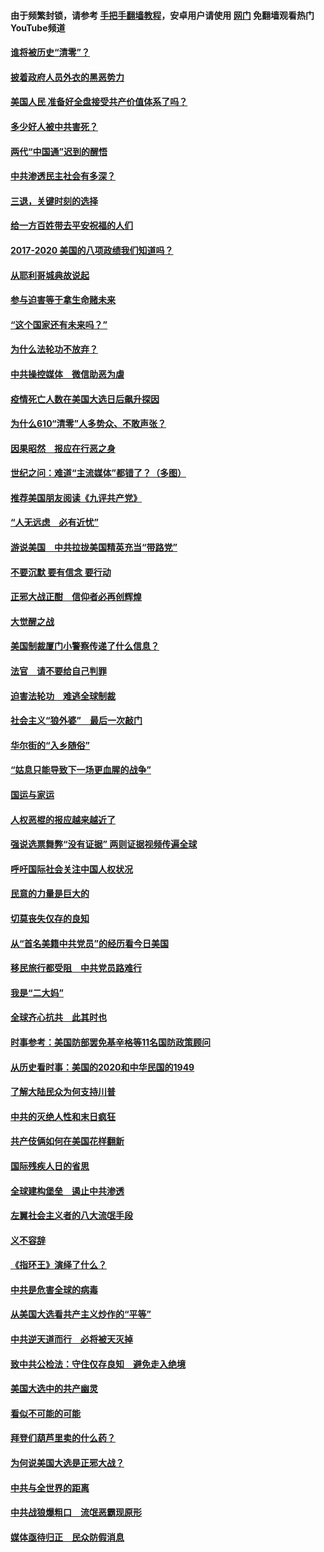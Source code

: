 #### 由于频繁封锁，请参考 [手把手翻墙教程](https://github.com/gfw-breaker/guides/wiki/)，安卓用户请使用 [网门](https://github.com/gfw-breaker/nogfw/blob/master/dl.md?t=01161500) 免翻墙观看热门YouTube频道 

#### [谁将被历史“清零”？](../pages/73/417485.md?t=01161500) 

#### [披着政府人员外衣的黑恶势力](../pages/73/417442.md?t=01161500) 

#### [美国人民 准备好全盘接受共产价值体系了吗？](../pages/73/417491.md?t=01161500) 

#### [多少好人被中共害死？](../pages/73/417144.md?t=01161500) 

#### [两代“中国通”迟到的醒悟](../pages/73/417064.md?t=01161500) 

#### [中共渗透民主社会有多深？](../pages/73/417063.md?t=01161500) 

#### [三退，关键时刻的选择](../pages/73/416969.md?t=01161500) 

#### [给一方百姓带去平安祝福的人们](../pages/73/416941.md?t=01161500) 

#### [2017-2020  美国的八项政绩我们知道吗？](../pages/73/416968.md?t=01161500) 

#### [从耶利哥城典故说起](../pages/73/416892.md?t=01161500) 

#### [参与迫害等于拿生命赌未来](../pages/73/416856.md?t=01161500) 

#### [“这个国家还有未来吗？”](../pages/73/416852.md?t=01161500) 

#### [为什么法轮功不放弃？](../pages/73/416864.md?t=01161500) 

#### [中共操控媒体　微信助恶为虐](../pages/73/416724.md?t=01161500) 

#### [疫情死亡人数在美国大选日后飙升探因](../pages/73/416606.md?t=01161500) 

#### [为什么610“清零”人多势众、不敢声张？](../pages/73/416632.md?t=01161500) 

#### [因果昭然　报应在行恶之身](../pages/73/416582.md?t=01161500) 

#### [世纪之问：难道“主流媒体”都错了？（多图）](../pages/73/416571.md?t=01161500) 

#### [推荐美国朋友阅读《九评共产党》](../pages/73/416510.md?t=01161500) 

#### [“人无远虑　必有近忧”](../pages/73/416513.md?t=01161500) 

#### [游说美国　中共拉拢美国精英充当“带路党”](../pages/73/416529.md?t=01161500) 

#### [不要沉默 要有信念 要行动](../pages/73/416457.md?t=01161500) 

#### [正邪大战正酣　信仰者必再创辉煌](../pages/73/416433.md?t=01161500) 

#### [大觉醒之战](../pages/73/416456.md?t=01161500) 

#### [美国制裁厦门小警察传递了什么信息？](../pages/73/416432.md?t=01161500) 

#### [法官　请不要给自己判罪](../pages/73/416379.md?t=01161500) 

#### [迫害法轮功　难逃全球制裁](../pages/73/416380.md?t=01161500) 

#### [社会主义“狼外婆”　最后一次敲门](../pages/73/416394.md?t=01161500) 

#### [华尔街的“入乡随俗”](../pages/73/416395.md?t=01161500) 

#### [“姑息只能导致下一场更血腥的战争”](../pages/73/416223.md?t=01161500) 

#### [国运与家运](../pages/73/416224.md?t=01161500) 

#### [人权恶棍的报应越来越近了](../pages/73/416276.md?t=01161500) 

#### [强说选票舞弊“没有证据” 两则证据视频传遍全球](../pages/73/416227.md?t=01161500) 

#### [呼吁国际社会关注中国人权状况](../pages/73/416135.md?t=01161500) 

#### [民意的力量是巨大的](../pages/73/416222.md?t=01161500) 

#### [切莫丧失仅存的良知](../pages/73/416134.md?t=01161500) 

#### [从“首名美籍中共党员”的经历看今日美国](../pages/73/416114.md?t=01161500) 

#### [移民旅行都受阻　中共党员路难行](../pages/73/416033.md?t=01161500) 

#### [我是“二大妈”](../pages/73/415529.md?t=01161500) 

#### [全球齐心抗共　此其时也](../pages/73/415989.md?t=01161500) 

#### [时事参考：美国防部罢免基辛格等11名国防政策顾问](../pages/73/415970.md?t=01161500) 

#### [从历史看时事：美国的2020和中华民国的1949](../pages/73/415949.md?t=01161500) 

#### [了解大陆民众为何支持川普](../pages/73/415950.md?t=01161500) 

#### [中共的灭绝人性和末日疯狂](../pages/73/415944.md?t=01161500) 

#### [共产伎俩如何在美国花样翻新](../pages/73/415908.md?t=01161500) 

#### [国际残疾人日的省思](../pages/73/415849.md?t=01161500) 

#### [全球建构堡垒　遏止中共渗透](../pages/73/415850.md?t=01161500) 

#### [左翼社会主义者的八大流氓手段](../pages/73/415802.md?t=01161500) 

#### [义不容辞](../pages/73/415807.md?t=01161500) 

#### [《指环王》演绎了什么？](../pages/73/415739.md?t=01161500) 

#### [中共是危害全球的病毒](../pages/73/415569.md?t=01161500) 

#### [从美国大选看共产主义炒作的“平等”](../pages/73/415654.md?t=01161500) 

#### [中共逆天道而行　必将被天灭掉](../pages/73/415626.md?t=01161500) 

#### [致中共公检法：守住仅存良知　避免走入绝境](../pages/73/415627.md?t=01161500) 

#### [美国大选中的共产幽灵](../pages/73/415618.md?t=01161500) 

#### [看似不可能的可能](../pages/73/415619.md?t=01161500) 

#### [拜登们葫芦里卖的什么药？](../pages/73/415531.md?t=01161500) 

#### [为何说美国大选是正邪大战？](../pages/73/415530.md?t=01161500) 

#### [中共与全世界的距离](../pages/73/415435.md?t=01161500) 

#### [中共战狼爆粗口　流氓恶霸现原形](../pages/73/415426.md?t=01161500) 

#### [媒体亟待归正　民众防假消息](../pages/73/415402.md?t=01161500) 

